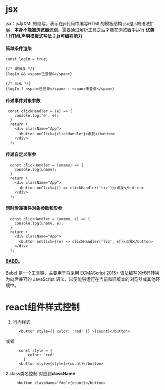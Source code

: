 # jsx
jsx：js与XML的缩写，表示在js代码中编写HTML的模板结构
jsx是js的语法扩展，**本身不能被浏览器识别**，需要通过解析工具之后才能在浏览器中运行
**优势**
1.**HTML声明模板式写法**
2.**js可编程能力**

#### 简单条件渲染
````
const logIn = true;

{/* 逻辑与 */}
{logIn && <span>已登录&</span>}

{/* 三元 */}
{logIn ? <span>已登录</span> : <span>未登录</span>}
````

#### 传递事件对象参数
````
 const clickHandler = (e) => {
    console.log('e', e);
  }
  return (
    <div className="App">
      <button onClick={clickHandler}>点我</button>
    </div>
  );
````

#### 传递自定义形参
````
  const clickHandler = (uname) => {
    console.log(uname);
  }
  return (
    <div className="App">
      <button onClick={() => clickHandler('liz')}>点我</button>
    </div>
  );
````

#### 同时传递事件对象参数和形参
````
  const clickHandler = (uname, e) => {
    console.log(uname, e);
  }
  return (
    <div className="App">
      <button onClick={(e) => clickHandler('liz', e)}>点我</button>
    </div>
  );
````

#### [BABEL](https://www.babeljs.cn/docs/)
Babel 是一个工具链，主要用于将采用 ECMAScript 2015+ 语法编写的代码转换为向后兼容的 JavaScript 语法，以便能够运行在当前和旧版本的浏览器或其他环境中。

# react组件样式控制
1.  行内样式
````
      <button style={{ color: 'red' }} >{count}</button>

````
或者
```` 
      const style = {
          color: 'red'
        }
      <button style={style}>{count}</button>

````

2.class类名控制
对应到**className**
````
     <button className="foo">{count}</button>
````


